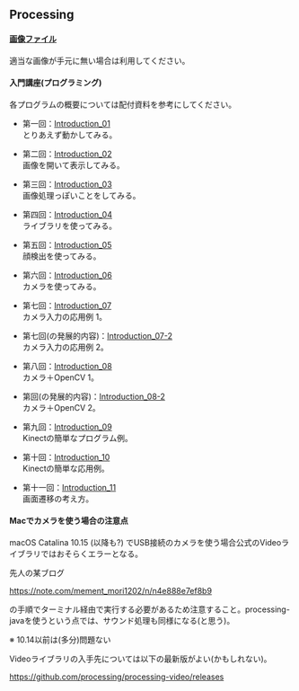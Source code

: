 Processing
---
#### [画像ファイル](https://github.com/Fujiwara-Laboratory/processing/tree/master/Image)
適当な画像が手元に無い場合は利用してください。

#### 入門講座(プログラミング)
各プログラムの概要については配付資料を参考にしてください。  
* 第一回：[Introduction_01](https://github.com/Fujiwara-Laboratory/processing/tree/master/Introduction_01)  
とりあえず動かしてみる。

* 第二回：[Introduction_02](https://github.com/Fujiwara-Laboratory/processing/tree/master/Introduction_02)  
画像を開いて表示してみる。

* 第三回：[Introduction_03](https://github.com/Fujiwara-Laboratory/processing/tree/master/Introduction_03)  
画像処理っぽいことをしてみる。

* 第四回：[Introduction_04](https://github.com/Fujiwara-Laboratory/processing/tree/master/Introduction_04)  
ライブラリを使ってみる。

* 第五回：[Introduction_05](https://github.com/Fujiwara-Laboratory/processing/tree/master/Introduction_05)  
顔検出を使ってみる。

* 第六回：[Introduction_06](https://github.com/Fujiwara-Laboratory/processing/tree/master/Introduction_06)  
カメラを使ってみる。

* 第七回：[Introduction_07](https://github.com/Fujiwara-Laboratory/processing/tree/master/Introduction_07)  
カメラ入力の応用例 1。

* 第七回(の発展的内容)：[Introduction_07-2](https://github.com/Fujiwara-Laboratory/processing/tree/master/Introduction_07-2)  
カメラ入力の応用例 2。

* 第八回：[Introduction_08](https://github.com/Fujiwara-Laboratory/processing/tree/master/Introduction_08)  
カメラ＋OpenCV 1。

* 第回(の発展的内容)：[Introduction_08-2](https://github.com/Fujiwara-Laboratory/processing/tree/master/Introduction_08-2)  
カメラ＋OpenCV 2。

* 第九回：[Introduction_09](https://github.com/Fujiwara-Laboratory/processing/tree/master/Introduction_09)  
Kinectの簡単なプログラム例。

* 第十回：[Introduction_10](https://github.com/Fujiwara-Laboratory/processing/tree/master/Introduction_10)  
Kinectの簡単な応用例。

* 第十一回：[Introduction_11](https://github.com/Fujiwara-Laboratory/processing/tree/master/Introduction_11)  
画面遷移の考え方。

#### Macでカメラを使う場合の注意点
macOS Catalina 10.15 (以降も?) でUSB接続のカメラを使う場合公式のVideoライブラリではおそらくエラーとなる。

先人の某ブログ

https://note.com/mement_mori1202/n/n4e888e7ef8b9

の手順でターミナル経由で実行する必要があるため注意すること。processing-javaを使うという点では、サウンド処理も同様になる(と思う)。

※ 10.14以前は(多分)問題ない

Videoライブラリの入手先については以下の最新版がよい(かもしれない)。

https://github.com/processing/processing-video/releases
